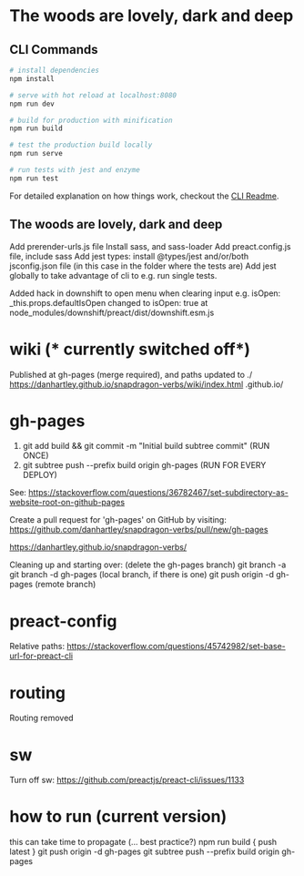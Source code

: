# The woods are lovely, dark and deep

## CLI Commands

``` bash
# install dependencies
npm install

# serve with hot reload at localhost:8080
npm run dev

# build for production with minification
npm run build

# test the production build locally
npm run serve

# run tests with jest and enzyme
npm run test
```

For detailed explanation on how things work, checkout the [CLI Readme](https://github.com/developit/preact-cli/blob/master/README.md).


## The woods are lovely, dark and deep

Add prerender-urls.js file
Install sass, and sass-loader
Add preact.config.js file, include sass
Add jest types: install @types/jest and/or/both jsconfig.json file (in this case in the folder where the tests are)
Add jest globally to take advantage of cli to e.g. run single tests.

Added hack in downshift to open menu when clearing input e.g. 
isOpen: _this.props.defaultIsOpen changed to isOpen: true at node_modules/downshift/preact/dist/downshift.esm.js

# wiki (* currently switched off*)
Published at gh-pages (merge required), and paths updated to ./
https://danhartley.github.io/snapdragon-verbs/wiki/index.html
<username>.github.io/<projectname>

# gh-pages
1) git add build && git commit -m "Initial build subtree commit" (RUN ONCE)
2) git subtree push --prefix build origin gh-pages (RUN FOR EVERY DEPLOY)

See: https://stackoverflow.com/questions/36782467/set-subdirectory-as-website-root-on-github-pages

Create a pull request for 'gh-pages' on GitHub by visiting:
https://github.com/danhartley/snapdragon-verbs/pull/new/gh-pages

https://danhartley.github.io/snapdragon-verbs/

Cleaning up and starting over: (delete the gh-pages branch) 
git branch -a
git branch -d gh-pages (local branch, if there is one)
git push origin -d gh-pages (remote branch)

# preact-config
Relative paths: https://stackoverflow.com/questions/45742982/set-base-url-for-preact-cli

# routing
Routing removed

# sw
Turn off sw: https://github.com/preactjs/preact-cli/issues/1133

# how to run (current version) 
this can take time to propagate (… best practice?)
npm run build
{ push latest }
git push origin -d gh-pages
git subtree push --prefix build origin gh-pages

